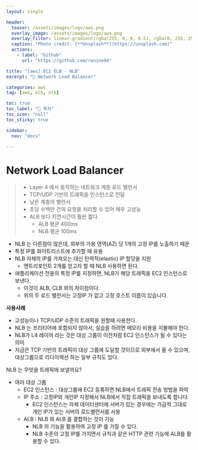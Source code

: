 ```yaml
---
layout: single

header:
  teaser: /assets/images/logo/aws.png
  overlay_image: /assets/images/logo/aws.png
  overlay_filter: linear-gradient(rgba(255, 0, 0, 0.5), rgba(0, 255, 255, 0.5))
  caption: "Photo credit: [**Unsplash**](https://unsplash.com)"
  actions:
    - label: "Github"
      url: "https://github.com/renine94"

title: "[aws] EC2 ELB - NLB"
excerpt: "🚀 Network Load Balancer"

categories: aws
tag: [aws, elb, nlb]

toc: true
toc_label: "📕 목차"
toc_icon: "null"
toc_sticky: true

sidebar:
  nav: "docs"

---
```


# Network Load Balancer

> - Layer 4 에서 동작하는 네트워크 계층 로드 밸런서
> - TCP/UDP 기반의 트래픽을 인스턴스로 전달
> - 낮은 계층의 밸런서
> - 초당 수백만 건의 요청을 처리할 수 있어 매우 고성능
> - ALB 보다 지연시간이 훨씬 짧다.
>   - ALB 평균 400ms
>   - NLB 평균 100ms



- NLB 는 다른점이 많은데, 외부의 가용 영역(AZ) 당 1개의 고정 IP를 노출하기 때문
- 특정 IP를 화이트리스트에 추가할 때 유용
- NLB 자체의 IP를 가져오는 대신 탄력적(elastic) IP 할당을 지원
  - 엔트리포인트 2개를 얻고자 할 때 NLB 사용하면 된다.
- 애플리케이션 전용의 특정 IP를 지정하면, NLB가 해당 트래픽을 EC2 인스턴스로 보낸다.
  - 이것이 ALB, CLB 와의 차이점이다.
  - 위의 두 로드 밸런서는 고정IP 가 없고 고정 호스트 이름이 있습니다.



**사용사례**

- 고성능이나 TCP/UDP 수준의 트래픽을 원할때 사용한다.
- NLB 는 프리티어에 포함되지 않아서, 실습을 하려면 메모리 비용을 지불해야 한다.
- NLB가 L4 레이어 라는 것은 대상 그룹이 이전처럼 EC2 인스턴스가 될 수 있다는 의미
- 지금은 TCP 기반의 트래픽이 대상 그룹에 도달할 것이므로 외부에서 올 수 있으며, 대상그룹으로 리다이렉션 하는 일부 규칙도 있다.



NLB 는 무엇을 트래픽에 보낼까요?

- 여러 대상 그룹
  - EC2 인스턴스 : 대상그룹에 EC2 등록하면 NLB에서 트래픽 전송 방법을 파악
  - IP 주소 : 고정IP와 개인IP 지정해서 NLB에서 직접 트래픽을 보내도록 합니다.
    - EC2 인스턴스는 자체 데이터센터에 서버가 있는 경우에는 가급적 그대로 개인 IP가 있는 서버의 로드밸런서를 사용
  - ALB : NLB 와 ALB 를 결합하는 것이 가능
    - NLB 의 기능을 활용하여 고정 IP 를 가질 수 있다.
    - NLB 수준의 고정 IP를 가지면서 규칙과 같은 HTTP 관련 기능에 ALB를 활용할 수 있다.

